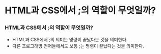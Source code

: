 # HTML과 CSS에서 ;의 역할이 무엇일까?

### HTML과 CSS에서 ;의 역할이 무엇일까?
- HTML과 CSS에서 ;의 의미는 명령이 끝났다는 것을 의미한다.
- 다른 프로그래밍 언어들에서도 보통 ;는 명령이 끝났다는 것을 의미한다.